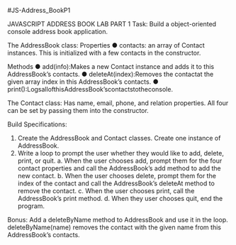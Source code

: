 #JS-Address_BookP1

JAVASCRIPT ADDRESS BOOK LAB PART 1
Task: Build a object-oriented console address book application.

The AddressBook class:
Properties
● contacts: an array of Contact instances. This is initialized with a few contacts in the constructor. 

Methods
● add(info):Makes a new Contact instance and adds it to this AddressBook’s contacts. 
● deleteAt(index):Removes the contactat the given array index in this AddressBook’s contacts.
● print():LogsallofthisAddressBook’scontactstotheconsole.

The Contact class:
Has name, email, phone, and relation properties. 
All four can be set by passing them into the constructor.

Build Specifications:
1. Create the AddressBook and Contact classes. Create one instance of AddressBook.
2. Write a loop to prompt the user whether they would like to add, delete, print, or quit.
a. When the user chooses add, prompt them for the four contact properties and call the AddressBook’s add method to add the new contact.
b. When the user chooses delete, prompt them for the index of the contact and call the AddressBook’s deleteAt method to remove the contact.
c. When the user chooses print, call the AddressBook’s print method. d. When they user chooses quit, end the program.

Bonus:
Add a deleteByName method to AddressBook and use it in the loop. 
deleteByName(name) removes the contact with the given name from this AddressBook’s contacts.

